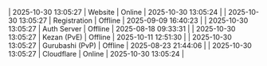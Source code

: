 | 2025-10-30 13:05:27 | Website | Online | 2025-10-30 13:05:24 |
| 2025-10-30 13:05:27 | Registration | Offline | 2025-09-09 16:40:23 |
| 2025-10-30 13:05:27 | Auth Server | Offline | 2025-08-18 09:33:31 |
| 2025-10-30 13:05:27 | Kezan (PvE) | Offline | 2025-10-11 12:51:30 |
| 2025-10-30 13:05:27 | Gurubashi (PvP) | Offline | 2025-08-23 21:44:06 |
| 2025-10-30 13:05:27 | Cloudflare | Online | 2025-10-30 13:05:24 |
